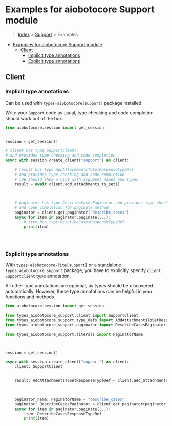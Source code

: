 <a id="examples-for-aiobotocore-support-module"></a>

# Examples for aiobotocore Support module

> [Index](../README.md) > [Support](./README.md) > Examples

- [Examples for aiobotocore Support module](#examples-for-aiobotocore-support-module)
  - [Client](#client)
    - [Implicit type annotations](#implicit-type-annotations)
    - [Explicit type annotations](#explicit-type-annotations)

<a id="client"></a>

## Client

<a id="implicit-type-annotations"></a>

### Implicit type annotations

Can be used with `types-aiobotocore[support]` package installed.

Write your `Support` code as usual, type checking and code completion should
work out of the box.

```python
from aiobotocore.session import get_session


session = get_session()

# client has type SupportClient
# and provides type checking and code completion
async with session.create_client("support") as client:
    
    # result has type AddAttachmentsToSetResponseTypeDef
    # and provides type checking and code completion
    # IDE should show a hint with argument names and types
    result = await client.add_attachments_to_set()
    

    
    # paginator has type DescribeCasesPaginator and provides type checking
    # and code completion for paginate method
    paginator = client.get_paginator("describe_cases")
    async for item in paginator.paginate(...):
        # item has type DescribeCasesResponseTypeDef
        print(item)
    

    
```

<a id="explicit-type-annotations"></a>

### Explicit type annotations

With `types-aiobotocore-lite[support]` or a standalone
`types_aiobotocore_support` package, you have to explicitly specify
`client: SupportClient` type annotation.

All other type annotations are optional, as types should be discovered
automatically. However, these type annotations can be helpful in your functions
and methods.

```python
from aiobotocore.session import get_session

from types_aiobotocore_support.client import SupportClient
from types_aiobotocore_support.type_defs import AddAttachmentsToSetResponseTypeDef
from types_aiobotocore_support.paginator import DescribeCasesPaginator

from types_aiobotocore_support.literals import PaginatorName



session = get_session()

async with session.create_client("support") as client:
    client: SupportClient

    
    result: AddAttachmentsToSetResponseTypeDef = client.add_attachments_to_set()
    

    
    paginator_name: PaginatorName = "describe_cases"
    paginator: DescribeCasesPaginator = client.get_paginator(paginator_name)
    async for item in paginator.paginate(...):
        item: DescribeCasesResponseTypeDef
        print(item)
    

    
```
